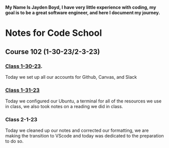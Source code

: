 **My Name Is Jayden Boyd, I have very little experience with coding, my goal is to be a great software engineer, and here I document my journey.**



# Notes for Code School

## Course 102 (1-30-23/2-3-23)

### [Class 1-30-23](https://github.com/JaydenB112/Reading-Notes/edit/main/Code102/Class01/ReadingNotes1-30-21.md).

Today we set up all our accounts for Github, Canvas, and Slack

### [Class 1-31-23](https://github.com/JaydenB112/Reading-Notes/blob/main/Code102/Class02/1-31-23ReadingNotes.md)
Today we configured our Ubuntu, a terminal for all of the resources we use in class, we also took notes on a reading we did in class.

### Class 2-1-23
Today we cleaned up our notes and corrected our formatting, we are making the transition to VScode and today was dedicated to the preparation to do so.

